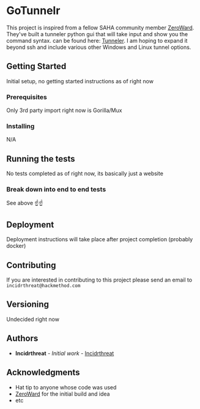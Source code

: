  # GoTunnelr

This project is inspired from a fellow SAHA community member [ZeroWard](https://github.com/zeroward).  They've built a tunneler python gui that will take input and show you the command syntax. can be found here: [Tunneler](https://github.com/zeroward/Tunneler).  I am hoping to expand it beyond ssh and include various other Windows and Linux tunnel options.

## Getting Started

Initial setup, no getting started instructions as of right now

### Prerequisites

Only 3rd party import right now is Gorilla/Mux

### Installing

N/A

## Running the tests

No tests completed as of right now, its basically just a website

### Break down into end to end tests

See above :point_up::point_up:

## Deployment

Deployment instructions will take place after project completion (probably docker)

## Contributing

If you are interested in contributing to this project please send an email to `incidrthreat@hackmethod.com`

## Versioning

Undecided right now

## Authors

* **Incidrthreat** - *Initial work* - [Incidrthreat](https://github.com/incidrthreat)


## Acknowledgments

* Hat tip to anyone whose code was used
* [ZeroWard](https://github.com/zeroward) for the initial build and idea
* etc